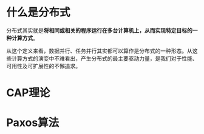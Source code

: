 # 什么是分布式
分布式其实就是**将相同或相关的程序运行在多台计算机上，从而实现特定目标的一种计算方式**。

从这个定义来看，数据并行、任务并行其实都可以算作是分布式的一种形态。从这些计算方式的演变中不难看出，产生分布式的最主要驱动力量，是我们对于性能、可用性及可扩展性的不懈追求。

# CAP理论

# Paxos算法